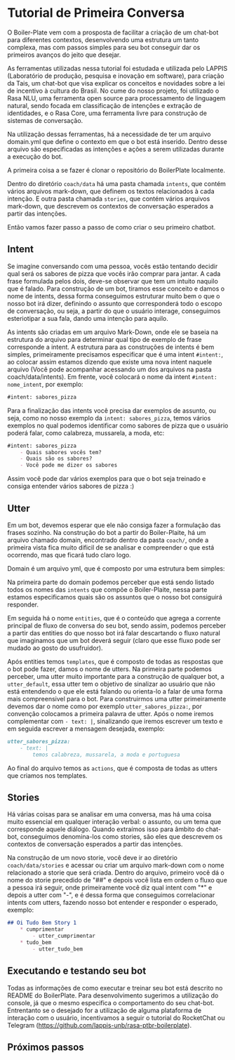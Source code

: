 # Tutorial de Primeira Conversa

O Boiler-Plate vem com a prosposta de facilitar a criação de um chat-bot para diferentes contextos, desenvolvendo uma estrutura um tanto complexa, mas com passos simples para seu bot conseguir dar os primeiros avanços do jeito que desejar.

As ferramentas utilizadas nessa tutorial foi estudada e utilizada pelo LAPPIS (Laboratório de produção, pesquisa e inovação em software), para criação da Tais, um chat-bot que visa explicar os conceitos e novidades sobre a lei de incentivo à cultura do Brasil. No cume do nosso projeto, foi utilizado o Rasa NLU, uma ferramenta open source para processamento de linguagem natural, sendo focada em classificação de intenções e extração de identidades, e o Rasa Core, uma ferramenta livre para construção de sistemas de conversação.

Na utilização dessas ferramentas, há a necessidade de ter um arquivo domain.yml que define o contexto em que o bot está inserido. Dentro desse arquivo são especificadas as intenções e ações a serem utilizadas durante a execução do bot.

A primeira coisa a se fazer é clonar o repositório do BoilerPlate localmente.

Dentro do diretório `coach/data` há uma pasta chamada `intents`, que contém vários arquivos mark-down, que definem os textos relacionados à cada intenção. E outra pasta chamada `stories`, que contém vários arquivos mark-down, que descrevem os contextos de conversação esperados a partir das intenções.

Então vamos fazer passo a passo de como criar o seu primeiro chatbot.

## Intent

Se imagine conversando com uma pessoa, vocês estão tentando decidir qual será os sabores de pizza que vocês irão comprar para jantar. A cada frase formulada pelos dois, deve-se observar que tem um intuito naquilo que é falado. Para construção de um bot, tiramos esse conceito e damos o nome de intents, dessa forma conseguimos estruturar muito bem o que o nosso bot irá dizer, definindo o assunto que corresponderá todo o escopo de conversação, ou seja, a partir do que o usuário interage, conseguimos esteriotipar a sua fala, dando uma intenção para aquilo.

As intents são criadas em um arquivo Mark-Down, onde ele se baseia na estrutura do arquivo para determinar qual tipo de exemplo de frase corresponde a intent. A estrutura para as construções de intents é bem simples, primeiramente precisamos especificar que é uma intent `#intent:`, ao colocar assim estamos dizendo que existe uma nova intent naquele arquivo (Você pode acompanhar acessando um dos arquivos na pasta coach/data/intents). Em frente, você colocará o nome da intent `#intent: nome_intent`, por exemplo:

``` MarkDown
#intent: sabores_pizza
```

Para a finalização das intents você precisa dar exemplos de assunto, ou seja, como no nosso exemplo da `intent: sabores_pizza`, temos vários exemplos no qual podemos identificar como sabores de pizza que o usuário poderá falar, como calabreza, mussarela, a moda, etc:

``` MarkDown
#intent: sabores_pizza
    - Quais sabores vocês tem?
    - Quais são os sabores?
    - Você pode me dizer os sabores
```

Assim você pode dar vários exemplos para que o bot seja treinado e consiga entender vários sabores de pizza :)

## Utter

Em um bot, devemos esperar que ele não consiga fazer a formulação das frases sozinho. Na construção do bot a partir do Boiler-Plaite, há um arquivo chamado domain, encontrado dentro da pasta `coach/`, onde a primeira vista fica muito dificil de se analisar e compreender o que está ocorrendo, mas que ficará tudo claro logo.

Domain é um arquivo yml, que é composto por uma estrutura bem simples:

Na primeira parte do domain podemos perceber que está sendo listado todos os nomes das `intents` que compõe o Boiler-Plaite, nessa parte estamos especificamos quais são os assuntos que o nosso bot consiguirá responder.

Em seguida há o nome `entities`, que é o conteúdo que agrega a corrente principal de fluxo de conversa do seu bot, sendo assim, podemos perceber a partir das entities do que nosso bot irá falar descartando o fluxo natural que imaginamos  que um bot deverá seguir (claro que esse fluxo pode ser mudado ao gosto do usufruidor).

Após entities temos `templates`, que é composto de todas as respostas que o bot pode fazer, damos o nome de utters. Na primeira parte podemos perceber, uma utter muito importante para a construção de qualquer bot, a `utter_default`, essa utter tem o objetivo de sinalizar ao usuário que não está entendendo o que ele está falando ou orienta-lo a falar de uma forma mais compreensivel para o bot. Para construirmos uma utter primeiramente devemos dar o nome como por exemplo `utter_sabores_pizza:`, por convenção colocamos a primeira palavra de utter. Após o nome iremos complementar com `- text: |`, sinalizando que iremos escrever um texto e em seguida escrever a mensagem desejada, exemplo:

``` MarkDown
utter_sabores_pizza:
    - text: |
        temos calabreza, mussarela, a moda e portuguesa
```

Ao final do arquivo temos as `actions`, que é composta de todas as utters que criamos nos templates.

## Stories

Há várias coisas para se analisar em uma conversa, mas há uma coisa muito essencial em qualquer interação verbal: o assunto, ou um tema que corresponde aquele diálogo. Quando extraímos isso para âmbito do chat-bot, conseguimos denomina-los como stories, são eles que descrevem os contextos de conversação esperados a partir das intenções.

Na construção de um novo storie, você deve ir ao diretório `coach/data/stories` e acessar ou criar um arquivo mark-down com o nome relacionado a storie que será criada. Dentro do arquivo, primeiro você dá o nome do storie precedido de "##" e depois você lista em ordem o fluxo que a pessoa irá seguir, onde primeiramente você diz qual intent com "*" e depois a utter com "-", e é dessa forma que conseguimos correlacionar intents com utters, fazendo nosso bot entender e responder o esperado, exemplo:

``` MarkDown
## Oi Tudo Bem Story 1
    * cumprimentar
        - utter_cumprimentar
    * tudo_bem
        - utter_tudo_bem
```


## Executando e testando seu bot

Todas as informações de como executar e treinar seu bot está descrito no README do BoilerPlate. Para desenvolvimento sugerimos a utilização do console, já que o mesmo especifica o comportamento do seu chat-bot. Entrentanto se o desejado for a utilização de alguma plataforma de interação com o usuário, incentivamos a seguir o tutorial do RocketChat ou Telegram (https://github.com/lappis-unb/rasa-ptbr-boilerplate).

## Próximos passos


